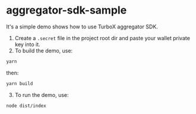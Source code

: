 # aggregator-sdk-sample

It's a simple demo shows how to use TurboX aggregator SDK. 

1. Create a `.secret` file in the project root dir and paste your wallet private key into it.
2. To build the demo, use:

```bash
yarn
```

then:

```bash
yarn build
```

3. To run the demo, use:

```bash
node dist/index
```
